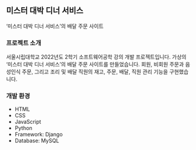 ## 미스터 대박 디너 서비스
‘미스터 대박 디너 서비스’의 배달 주문 사이트

### 프로젝트 소개
서울시립대학교 2022년도 2학기 소프트웨어공학 강의 개발 프로젝트입니다. 가상의 ‘미스터 대박 디너 서비스’의 배달 주문 사이트를 만들었습니다. 회원, 비회원 주문과 음성인식 주문, 그리고 조리 및 배달 직원의 재고, 주문, 배달, 직원 관리 기능을 구현했습니다.

### 개발 환경
- HTML
- CSS
- JavaScript
- Python
- Framework: Django
- Database: MySQL
